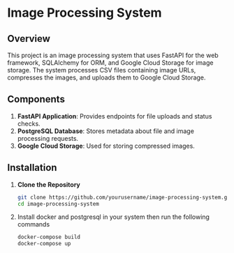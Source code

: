 # Image Processing System

## Overview

This project is an image processing system that uses FastAPI for the web framework, SQLAlchemy for ORM, and Google Cloud Storage for image storage. The system processes CSV files containing image URLs, compresses the images, and uploads them to Google Cloud Storage.

## Components

1. **FastAPI Application**: Provides endpoints for file uploads and status checks.
2. **PostgreSQL Database**: Stores metadata about file and image processing requests.
3. **Google Cloud Storage**: Used for storing compressed images.

## Installation

1. **Clone the Repository**

   ```bash
   git clone https://github.com/yourusername/image-processing-system.git
   cd image-processing-system

2. Install docker and postgresql in your system then run the following commands

   ```bash
   docker-compose build
   docker-compose up


